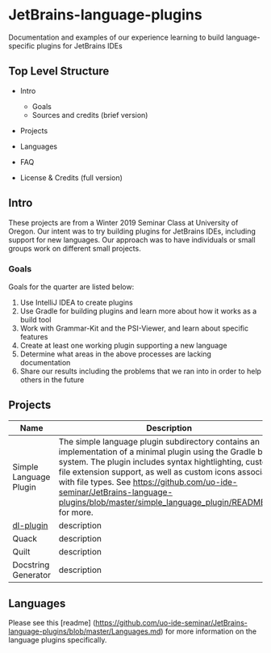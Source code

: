 # JetBrains-language-plugins
Documentation and examples of our experience learning to build language-specific plugins for JetBrains IDEs

## Top Level Structure 

* Intro
  * Goals
  * Sources and credits (brief version)
  
* Projects

* Languages 

* FAQ

* License & Credits (full version)

## Intro
These projects are from a Winter 2019 Seminar Class at University of Oregon. Our intent was to try building plugins for JetBrains IDEs, including support for new languages. Our approach was to have individuals or small groups work on different small projects.

### Goals
Goals for the quarter are listed below:
1. Use IntelliJ IDEA to create plugins
2. Use Gradle for building plugins and learn more about how it works as a build tool
3. Work with Grammar-Kit and the PSI-Viewer, and learn about specific features
4. Create at least one working plugin supporting a new language
5. Determine what areas in the above processes are lacking documentation
6. Share our results including the problems that we ran into in order to help others in the future


## Projects

| Name          | Description           | Status  |
| ------------- |-----------------------| -------:|
| Simple Language Plugin| The simple language plugin subdirectory contains an implementation of a minimal plugin using the Gradle build system. The plugin includes syntax hightlighting, custom file extension support, as well as custom icons associated with file types. See https://github.com/uo-ide-seminar/JetBrains-language-plugins/blob/master/simple_language_plugin/README.md for more.  |   complete   |
| [dl-plugin](https://github.com/zachsully/dl-plugin) | description              |    *incomplete*   |
| Quack      | description              |   complete   |
| Quilt | description              |    *incomplete*   |
| Docstring Generator | description              |    *incomplete*   |


## Languages
Please see this [readme] (https://github.com/uo-ide-seminar/JetBrains-language-plugins/blob/master/Languages.md) for more information on the language plugins specifically.
